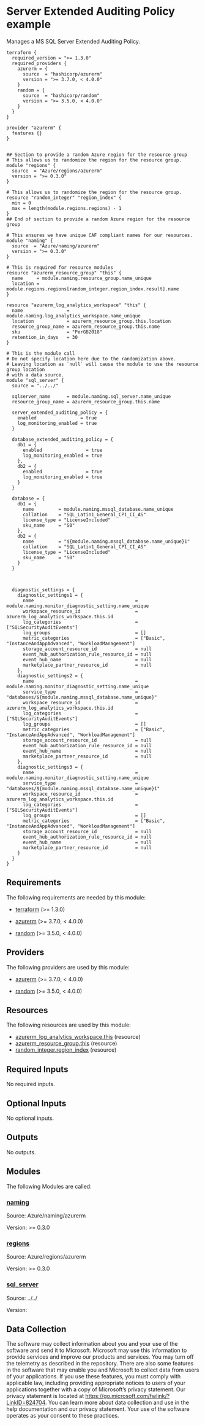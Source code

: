 <!-- BEGIN_TF_DOCS -->
# Server Extended Auditing Policy example

Manages a MS SQL Server Extended Auditing Policy.

```hcl
terraform {
  required_version = ">= 1.3.0"
  required_providers {
    azurerm = {
      source  = "hashicorp/azurerm"
      version = ">= 3.7.0, < 4.0.0"
    }
    random = {
      source  = "hashicorp/random"
      version = ">= 3.5.0, < 4.0.0"
    }
  }
}

provider "azurerm" {
  features {}
}


## Section to provide a random Azure region for the resource group
# This allows us to randomize the region for the resource group.
module "regions" {
  source  = "Azure/regions/azurerm"
  version = ">= 0.3.0"
}

# This allows us to randomize the region for the resource group.
resource "random_integer" "region_index" {
  min = 0
  max = length(module.regions.regions) - 1
}
## End of section to provide a random Azure region for the resource group

# This ensures we have unique CAF compliant names for our resources.
module "naming" {
  source  = "Azure/naming/azurerm"
  version = ">= 0.3.0"
}

# This is required for resource modules
resource "azurerm_resource_group" "this" {
  name     = module.naming.resource_group.name_unique
  location = module.regions.regions[random_integer.region_index.result].name
}

resource "azurerm_log_analytics_workspace" "this" {
  name                = module.naming.log_analytics_workspace.name_unique
  location            = azurerm_resource_group.this.location
  resource_group_name = azurerm_resource_group.this.name
  sku                 = "PerGB2018"
  retention_in_days   = 30
}

# This is the module call
# Do not specify location here due to the randomization above.
# Leaving location as `null` will cause the module to use the resource group location
# with a data source.
module "sql_server" {
  source = "../../"

  sqlserver_name      = module.naming.sql_server.name_unique
  resource_group_name = azurerm_resource_group.this.name

  server_extended_auditing_policy = {
    enabled                = true
    log_monitoring_enabled = true
  }

  database_extended_auditing_policy = {
    db1 = {
      enabled                = true
      log_monitoring_enabled = true
    },
    db2 = {
      enabled                = true
      log_monitoring_enabled = true
    }
  }

  database = {
    db1 = {
      name         = module.naming.mssql_database.name_unique
      collation    = "SQL_Latin1_General_CP1_CI_AS"
      license_type = "LicenseIncluded"
      sku_name     = "S0"
    },
    db2 = {
      name         = "${module.naming.mssql_database.name_unique}1"
      collation    = "SQL_Latin1_General_CP1_CI_AS"
      license_type = "LicenseIncluded"
      sku_name     = "S0"
    }
  }



  diagnostic_settings = {
    diagnostic_settings1 = {
      name                                     = module.naming.monitor_diagnostic_setting.name_unique
      workspace_resource_id                    = azurerm_log_analytics_workspace.this.id
      log_categories                           = ["SQLSecurityAuditEvents"]
      log_groups                               = []
      metric_categories                        = ["Basic", "InstanceAndAppAdvanced", "WorkloadManagement"]
      storage_account_resource_id              = null
      event_hub_authorization_rule_resource_id = null
      event_hub_name                           = null
      marketplace_partner_resource_id          = null
    },
    diagnostic_settings2 = {
      name                                     = module.naming.monitor_diagnostic_setting.name_unique
      service_type                             = "databases/${module.naming.mssql_database.name_unique}"
      workspace_resource_id                    = azurerm_log_analytics_workspace.this.id
      log_categories                           = ["SQLSecurityAuditEvents"]
      log_groups                               = []
      metric_categories                        = ["Basic", "InstanceAndAppAdvanced", "WorkloadManagement"]
      storage_account_resource_id              = null
      event_hub_authorization_rule_resource_id = null
      event_hub_name                           = null
      marketplace_partner_resource_id          = null
    },
    diagnostic_settings3 = {
      name                                     = module.naming.monitor_diagnostic_setting.name_unique
      service_type                             = "databases/${module.naming.mssql_database.name_unique}1"
      workspace_resource_id                    = azurerm_log_analytics_workspace.this.id
      log_categories                           = ["SQLSecurityAuditEvents"]
      log_groups                               = []
      metric_categories                        = ["Basic", "InstanceAndAppAdvanced", "WorkloadManagement"]
      storage_account_resource_id              = null
      event_hub_authorization_rule_resource_id = null
      event_hub_name                           = null
      marketplace_partner_resource_id          = null
    }
  }
}

```

<!-- markdownlint-disable MD033 -->
## Requirements

The following requirements are needed by this module:

- <a name="requirement_terraform"></a> [terraform](#requirement\_terraform) (>= 1.3.0)

- <a name="requirement_azurerm"></a> [azurerm](#requirement\_azurerm) (>= 3.7.0, < 4.0.0)

- <a name="requirement_random"></a> [random](#requirement\_random) (>= 3.5.0, < 4.0.0)

## Providers

The following providers are used by this module:

- <a name="provider_azurerm"></a> [azurerm](#provider\_azurerm) (>= 3.7.0, < 4.0.0)

- <a name="provider_random"></a> [random](#provider\_random) (>= 3.5.0, < 4.0.0)

## Resources

The following resources are used by this module:

- [azurerm_log_analytics_workspace.this](https://registry.terraform.io/providers/hashicorp/azurerm/latest/docs/resources/log_analytics_workspace) (resource)
- [azurerm_resource_group.this](https://registry.terraform.io/providers/hashicorp/azurerm/latest/docs/resources/resource_group) (resource)
- [random_integer.region_index](https://registry.terraform.io/providers/hashicorp/random/latest/docs/resources/integer) (resource)

<!-- markdownlint-disable MD013 -->
## Required Inputs

No required inputs.

## Optional Inputs

No optional inputs.

## Outputs

No outputs.

## Modules

The following Modules are called:

### <a name="module_naming"></a> [naming](#module\_naming)

Source: Azure/naming/azurerm

Version: >= 0.3.0

### <a name="module_regions"></a> [regions](#module\_regions)

Source: Azure/regions/azurerm

Version: >= 0.3.0

### <a name="module_sql_server"></a> [sql\_server](#module\_sql\_server)

Source: ../../

Version:

<!-- markdownlint-disable-next-line MD041 -->
## Data Collection

The software may collect information about you and your use of the software and send it to Microsoft. Microsoft may use this information to provide services and improve our products and services. You may turn off the telemetry as described in the repository. There are also some features in the software that may enable you and Microsoft to collect data from users of your applications. If you use these features, you must comply with applicable law, including providing appropriate notices to users of your applications together with a copy of Microsoft’s privacy statement. Our privacy statement is located at <https://go.microsoft.com/fwlink/?LinkID=824704>. You can learn more about data collection and use in the help documentation and our privacy statement. Your use of the software operates as your consent to these practices.
<!-- END_TF_DOCS -->